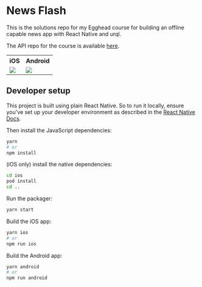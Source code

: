 # News Flash

This is the solutions repo for my Egghead course for building an offline capable news app with React Native and urql.

The API repo for the course is available [here](https://github.com/kadikraman/news-flash-api).

<table>
  <tr>
    <th>iOS</th>
    <th>Android</th>
  </tr>
  <tr>
    <td><img src="https://user-images.githubusercontent.com/6534400/142470037-2aa7ebdd-ce56-46fc-a6da-66148c09f5ff.png"></td>
    <td><img src="https://user-images.githubusercontent.com/6534400/142469674-808d2509-a75e-4a5d-a77c-e6758ee823c7.png"></td>
  </tr>
</table>

## Developer setup

This project is built using plain React Native. So to run it locally, ensure you've set up your developer environment as described in the [React Native Docs](https://reactnative.dev/docs/environment-setup).

Then install the JavaScript dependencies:

```sh
yarn
# or
npm install
```

(iOS only) install the native dependencies:

```sh
cd ios
pod install
cd ..
```

Run the packager:

```sh
yarn start
```

Build the iOS app:

```sh
yarn ios
# or
npm run ios
```

Build the Android app:

```sh
yarn android
# or
npm run android
```
